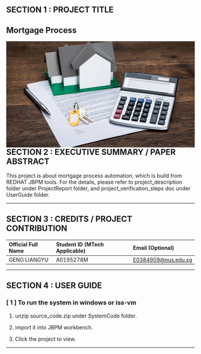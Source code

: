## SECTION 1 : PROJECT TITLE
## Mortgage Process

<img src="Miscellaneous/Mortgage.jpg"
     style="float: left; margin-right: 0px;" />

---
## SECTION 2 : EXECUTIVE SUMMARY / PAPER ABSTRACT
This project is about mortgage process automation, which is build from REDHAT JBPM tools.
For the details, please refer to project_description folder under ProjectReport folder, and project_verification_steps doc under UserGuide folder.

---
## SECTION 3 : CREDITS / PROJECT CONTRIBUTION


| Official Full Name  | Student ID (MTech Applicable)  | Email (Optional) |
| :------------ |:---------------|:-----|
| GENG LIANGYU         | A0195278M | E0384909@nus.edu.sg |


---
## SECTION 4 : USER GUIDE

### [ 1 ] To run the system in windows or iss-vm

1. unzip source_code.zip under SystemCode folder.

2. import it into JBPM workbench.

3. Click the project to view.

---

